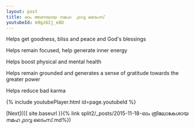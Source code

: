 ```yaml
---
layout: post
title: ഓം അണയായ നമഹ  ൧൦൮ ടൈംസ്
youtubeId: m9gz6Ij_e8U
---
```

 
 
Helps get goodness, bliss and peace and God's blessings
 
Helps remain focused, help generate inner energy 
 
Helps boost physical and mental health 
 
Helps remain grounded and generates a sense of gratitude towards the greater power 
 
Helps reduce bad karma
 
 
 
 


{% include youtubePlayer.html id=page.youtubeId %}
 
[Next]({{ site.baseurl }}{% link  split2/_posts/2015-11-18-ഓം ത്രിലോകേശായ നമഹ ൧൦൮ ടൈംസ്.md%})
 
